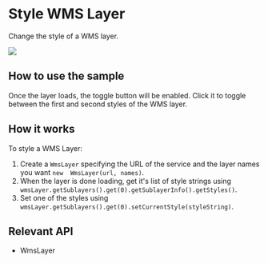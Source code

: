 # Style WMS Layer

Change the style of a WMS layer.

![]("StyleWmsLayer.png)

## How to use the sample

Once the layer loads, the toggle button will be enabled. Click it to toggle between the first and second styles 
of the WMS layer.

## How it works

To style a WMS Layer:


  1. Create a `WmsLayer` specifying the URL of the service and the layer names you want `new 
  WmsLayer(url, names)`.
  2. When the layer is done loading, get it's list of style strings using `wmsLayer.getSublayers().get(0).getSublayerInfo().getStyles()`.
  3. Set one of the styles using `wmsLayer.getSublayers().get(0).setCurrentStyle(styleString)`.


## Relevant API


  * WmsLayer

